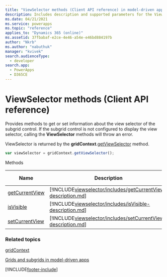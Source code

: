 ```yaml
---
title: "ViewSelector methods (Client API reference) in model-driven apps| MicrosoftDocs"
description: Includes description and supported parameters for the ViewSelector method.
ms.date: 04/21/2021
ms.service: powerapps
ms.topic: "reference"
applies_to: "Dynamics 365 (online)"
ms.assetid: 37fbabaf-e2ce-4e46-a54e-e46bd884197b
author: "Nkrb"
ms.author: "nabuthuk"
manager: "kvivek"
search.audienceType: 
  - developer
search.app: 
  - PowerApps
  - D365CE
---
```

# ViewSelector methods (Client API reference)



Provides methods to get or set information about the view selector of the subgrid control. If the subgrid control is not configured to display the view selector, calling the **ViewSelector** methods will throw an error.

ViewSelector is returned by the **gridContext**.[getViewSelector](gridcontrol/getViewSelector.md) method.

```JavaScript
var viewSelector = gridContext.getViewSelector();
```

Methods

|Name|Description|Available for|
|--|--|--|
|[getCurrentView](viewselector/getCurrentView.md)|[!INCLUDE[viewselector/includes/getCurrentView-description.md](viewselector/includes/getCurrentView-description.md)]|Read-only grid|
|[isVisible](viewselector/isVisible.md)|[!INCLUDE[viewselector/includes/isVisible-description.md](viewselector/includes/isVisible-description.md)]|Read-only grid|
|[setCurrentView](viewselector/setCurrentView.md)|[!INCLUDE[viewselector/includes/setCurrentView-description.md](viewselector/includes/setCurrentView-description.md)]|Read-only grid|


### Related topics

[gridContext](../grids.md#bkmk_gridcontext)

[Grids and subgrids in model-driven apps](../grids.md)




[!INCLUDE[footer-include](../../../../../includes/footer-banner.md)]